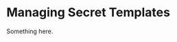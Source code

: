 [title]: # (Managing Secret Templates)
[tags]: # (XXX)
[priority]: # (5282)
# Managing Secret Templates
Something here.
